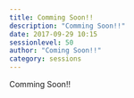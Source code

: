 ```yaml
---
title: Comming Soon!!
description: "Comming Soon!!"
date: 2017-09-29 10:15
sessionlevel: 50
author: "Coming Soon!!"
category: sessions
---
```

Comming Soon!!
